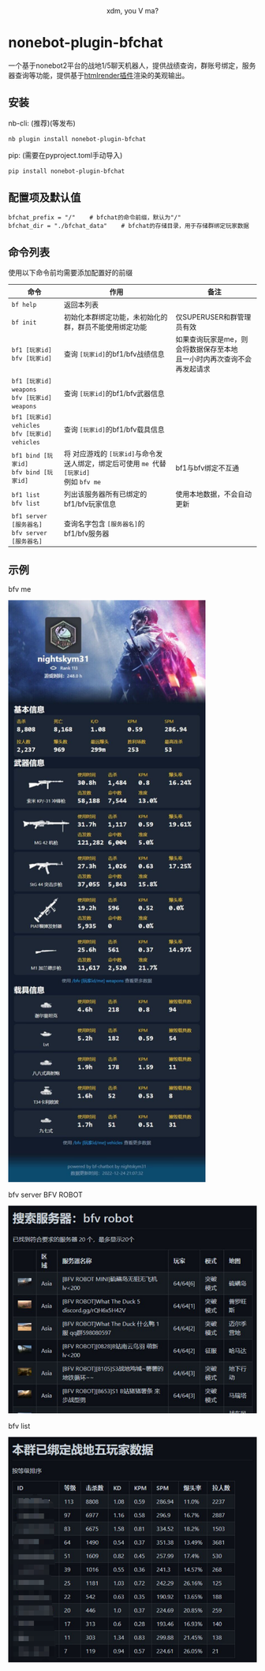 <div align="center">xdm, you V ma?</div>

# nonebot-plugin-bfchat

一个基于nonebot2平台的战地1/5聊天机器人，提供战绩查询，群账号绑定，服务器查询等功能，提供基于[htmlrender插件](https://github.com/kexue-z/nonebot-plugin-htmlrender)渲染的美观输出。

## 安装

nb-cli: (推荐)(等发布)

```bash
nb plugin install nonebot-plugin-bfchat
```

pip: (需要在pyproject.toml手动导入)

```bash
pip install nonebot-plugin-bfchat
```


## 配置项及默认值

```properties
bfchat_prefix = "/"    # bfchat的命令前缀，默认为"/"
bfchat_dir = "./bfchat_data"    # bfchat的存储目录，用于存储群绑定玩家数据
```

## 命令列表

使用以下命令前均需要添加配置好的前缀

| 命令                                                      | 作用                                                                                                   | 备注                                                                         |
| --------------------------------------------------------- | ------------------------------------------------------------------------------------------------------ | ---------------------------------------------------------------------------- |
| `bf help`                                               | 返回本列表                                                                                             |                                                                              |
| `bf init`                                               | 初始化本群绑定功能，未初始化的群，群员不能使用绑定功能                                                 | 仅SUPERUSER和群管理员有效                                                    |
| `bf1 [玩家id]`<br />`bfv [玩家id]`                    | 查询 `[玩家id]`的bf1/bfv战绩信息                                                                     | 如果查询玩家是me，则会将数据保存至本地<br />且一小时内再次查询不会再发起请求 |
| `bf1 [玩家id] weapons`<br />`bfv [玩家id] weapons`   | 查询 `[玩家id]`的bf1/bfv武器信息                                                                     |                                                                              |
| `bf1 [玩家id] vehicles`<br />`bfv [玩家id] vehicles` | 查询 `[玩家id]`的bf1/bfv载具信息                                                                     |                                                                              |
| `bf1 bind [玩家id]`<br />`bfv bind [玩家id]`          | 将 对应游戏的 `[玩家id]`与命令发送人绑定，绑定后可使用 `me `代替 `[玩家id]`<br />例如 `bfv me` | bf1与bfv绑定不互通                                                           |
| `bf1 list`<br />`bfv list`                            | 列出该服务器所有已绑定的bf1/bfv玩家信息                                                                | 使用本地数据，不会自动更新                                                   |
| `bf1 server [服务器名]`<br />`bfv server [服务器名]`  | 查询名字包含 `[服务器名]`的bf1/bfv服务器                                                             |                                                                              |

## 示例

bfv me

<img src="https://raw.githubusercontent.com/050644zf/nonebot-plugin-bfchat/master/img/bfvme.jpg" width="400px"/>

bfv server BFV ROBOT

![img](https://raw.githubusercontent.com/050644zf/nonebot-plugin-bfchat/master/img/server.png)

bfv list

![img](https://raw.githubusercontent.com/050644zf/nonebot-plugin-bfchat/master/img/bflist.png)
